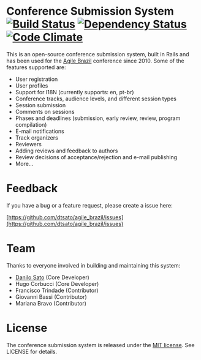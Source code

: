 # Conference Submission System [![Build Status](https://secure.travis-ci.org/dtsato/agile_brazil.png?branch=master)](http://travis-ci.org/dtsato/agile_brazil) [![Dependency Status](https://gemnasium.com/dtsato/agile_brazil.png)](https://gemnasium.com/dtsato/agile_brazil) [![Code Climate](https://codeclimate.com/github/dtsato/agile_brazil.png)](https://codeclimate.com/github/dtsato/agile_brazil)

This is an open-source conference submission system, built in Rails and has been used for the [Agile Brazil](http://www.agilebrazil.com) conference since 2010. Some of the features supported are:

* User registration
* User profiles
* Support for I18N (currently supports: en, pt-br)
* Conference tracks, audience levels, and different session types
* Session submission
* Comments on sessions
* Phases and deadlines (submission, early review, review, program compilation)
* E-mail notifications
* Track organizers
* Reviewers
* Adding reviews and feedback to authors
* Review decisions of acceptance/rejection and e-mail publishing
* More...

# Feedback

If you have a bug or a feature request, please create a issue here:

[https://github.com/dtsato/agile_brazil/issues](https://github.com/dtsato/agile_brazil/issues)

# Team

Thanks to everyone involved in building and maintaining this system:

* [Danilo Sato](http://www.dtsato.com) (Core Developer)
* Hugo Corbucci (Core Developer)
* Francisco Trindade (Contributor)
* Giovanni Bassi (Contributor)
* Mariana Bravo (Contributor)

# License

The conference submission system is released under the [MIT license](http://www.opensource.org/licenses/MIT). See LICENSE for details.